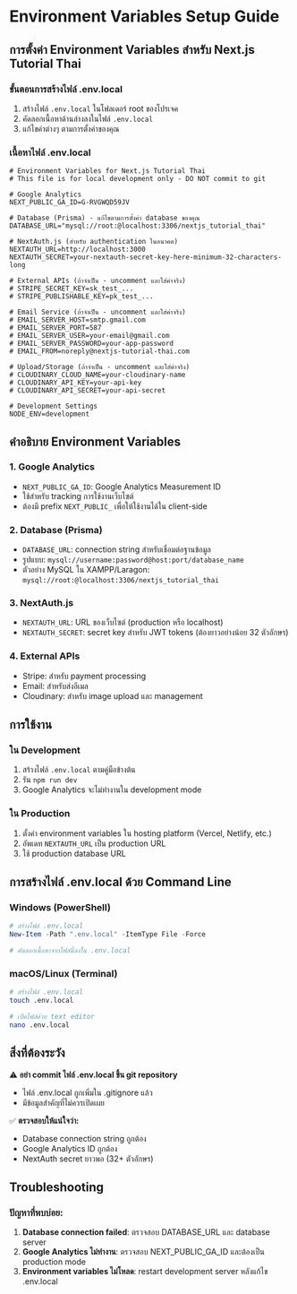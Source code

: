 # Environment Variables Setup Guide

## การตั้งค่า Environment Variables สำหรับ Next.js Tutorial Thai

### ขั้นตอนการสร้างไฟล์ .env.local

1. สร้างไฟล์ `.env.local` ในโฟลเดอร์ root ของโปรเจค
2. คัดลอกเนื้อหาด้านล่างลงในไฟล์ `.env.local`
3. แก้ไขค่าต่างๆ ตามการตั้งค่าของคุณ

### เนื้อหาไฟล์ .env.local

```env
# Environment Variables for Next.js Tutorial Thai
# This file is for local development only - DO NOT commit to git

# Google Analytics
NEXT_PUBLIC_GA_ID=G-RVGWQD59JV

# Database (Prisma) - แก้ไขตามการตั้งค่า database ของคุณ
DATABASE_URL="mysql://root:@localhost:3306/nextjs_tutorial_thai"

# NextAuth.js (สำหรับ authentication ในอนาคต)
NEXTAUTH_URL=http://localhost:3000
NEXTAUTH_SECRET=your-nextauth-secret-key-here-minimum-32-characters-long

# External APIs (ถ้าจำเป็น - uncomment และใส่ค่าจริง)
# STRIPE_SECRET_KEY=sk_test_...
# STRIPE_PUBLISHABLE_KEY=pk_test_...

# Email Service (ถ้าจำเป็น - uncomment และใส่ค่าจริง)
# EMAIL_SERVER_HOST=smtp.gmail.com
# EMAIL_SERVER_PORT=587
# EMAIL_SERVER_USER=your-email@gmail.com
# EMAIL_SERVER_PASSWORD=your-app-password
# EMAIL_FROM=noreply@nextjs-tutorial-thai.com

# Upload/Storage (ถ้าจำเป็น - uncomment และใส่ค่าจริง)
# CLOUDINARY_CLOUD_NAME=your-cloudinary-name
# CLOUDINARY_API_KEY=your-api-key
# CLOUDINARY_API_SECRET=your-api-secret

# Development Settings
NODE_ENV=development
```

## คำอธิบาย Environment Variables

### 1. Google Analytics
- `NEXT_PUBLIC_GA_ID`: Google Analytics Measurement ID
- ใช้สำหรับ tracking การใช้งานเว็บไซต์
- ต้องมี prefix `NEXT_PUBLIC_` เพื่อให้ใช้งานได้ใน client-side

### 2. Database (Prisma)
- `DATABASE_URL`: connection string สำหรับเชื่อมต่อฐานข้อมูล
- รูปแบบ: `mysql://username:password@host:port/database_name`
- ตัวอย่าง MySQL ใน XAMPP/Laragon: `mysql://root:@localhost:3306/nextjs_tutorial_thai`

### 3. NextAuth.js
- `NEXTAUTH_URL`: URL ของเว็บไซต์ (production หรือ localhost)
- `NEXTAUTH_SECRET`: secret key สำหรับ JWT tokens (ต้องยาวอย่างน้อย 32 ตัวอักษร)

### 4. External APIs
- Stripe: สำหรับ payment processing
- Email: สำหรับส่งอีเมล
- Cloudinary: สำหรับ image upload และ management

## การใช้งาน

### ใน Development
1. สร้างไฟล์ `.env.local` ตามคู่มือข้างต้น
2. รัน `npm run dev`
3. Google Analytics จะไม่ทำงานใน development mode

### ใน Production
1. ตั้งค่า environment variables ใน hosting platform (Vercel, Netlify, etc.)
2. อัพเดท `NEXTAUTH_URL` เป็น production URL
3. ใช้ production database URL

## การสร้างไฟล์ .env.local ด้วย Command Line

### Windows (PowerShell)
```powershell
# สร้างไฟล์ .env.local
New-Item -Path ".env.local" -ItemType File -Force

# คัดลอกเนื้อหาจากไฟล์นี้ลงใน .env.local
```

### macOS/Linux (Terminal)
```bash
# สร้างไฟล์ .env.local
touch .env.local

# เปิดไฟล์ด้วย text editor
nano .env.local
```

## สิ่งที่ต้องระวัง

⚠️ **อย่า commit ไฟล์ .env.local ขึ้น git repository**
- ไฟล์ .env.local ถูกเพิ่มใน .gitignore แล้ว
- มีข้อมูลสำคัญที่ไม่ควรเปิดเผย

✅ **ตรวจสอบให้แน่ใจว่า:**
- Database connection string ถูกต้อง
- Google Analytics ID ถูกต้อง
- NextAuth secret ยาวพอ (32+ ตัวอักษร)

## Troubleshooting

### ปัญหาที่พบบ่อย:
1. **Database connection failed**: ตรวจสอบ DATABASE_URL และ database server
2. **Google Analytics ไม่ทำงาน**: ตรวจสอบ NEXT_PUBLIC_GA_ID และต้องเป็น production mode
3. **Environment variables ไม่โหลด**: restart development server หลังแก้ไข .env.local 